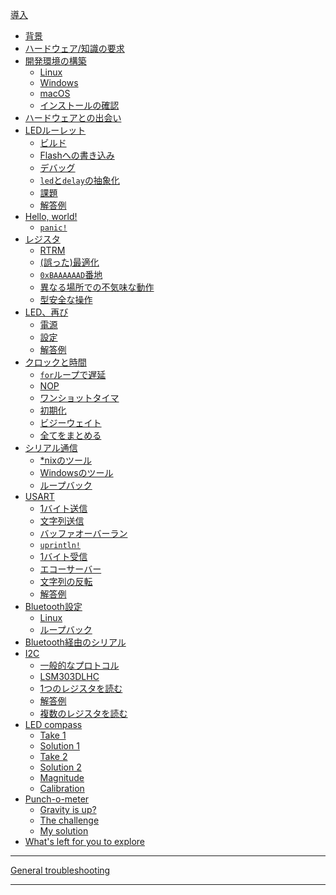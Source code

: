 [導入](README.md)
- [背景](01-background/README.md)
- [ハードウェア/知識の要求](02-requirements/README.md)
- [開発環境の構築](03-setup/README.md)
    - [Linux](03-setup/linux.md)
    - [Windows](03-setup/windows.md)
    - [macOS](03-setup/macos.md)
    - [インストールの確認](03-setup/verify.md)
- [ハードウェアとの出会い](04-meet-your-hardware/README.md)
- [LEDルーレット](05-led-roulette/README.md)
    - [ビルド](05-led-roulette/build-it.md)
    - [Flashへの書き込み](05-led-roulette/flash-it.md)
    - [デバッグ](05-led-roulette/debug-it.md)
    - [`led`と`delay`の抽象化](05-led-roulette/the-led-and-delay-abstractions.md)
    - [課題](05-led-roulette/the-challenge.md)
    - [解答例](05-led-roulette/my-solution.md)
- [Hello, world!](06-hello-world/README.md)
    - [`panic!`](06-hello-world/panic.md)
- [レジスタ](07-registers/README.md)
    - [RTRM](07-registers/rtrm.md)
    - [(誤った)最適化](07-registers/optimization.md)
    - [`0xBAAAAAAD`番地](07-registers/bad-address.md)
    - [異なる場所での不気味な動作](07-registers/spooky-action-at-a-distance.md)
    - [型安全な操作](07-registers/type-safe-manipulation.md)
- [LED、再び](08-leds-again/README.md)
    - [電源](08-leds-again/power.md)
    - [設定](08-leds-again/configuration.md)
    - [解答例](08-leds-again/the-solution.md)
- [クロックと時間](09-clocks-and-timers/README.md)
    - [`for`ループで遅延](09-clocks-and-timers/for-loop-delays.md)
    - [NOP](09-clocks-and-timers/nop.md)
    - [ワンショットタイマ](09-clocks-and-timers/one-shot-timer.md)
    - [初期化](09-clocks-and-timers/initialization.md)
    - [ビジーウェイト](09-clocks-and-timers/busy-waiting.md)
    - [全てをまとめる](09-clocks-and-timers/putting-it-all-together.md)
- [シリアル通信](10-serial-communication/README.md)
    - [*nixのツール](10-serial-communication/nix-tooling.md)
    - [Windowsのツール](10-serial-communication/windows-tooling.md)
    - [ループバック](10-serial-communication/loopbacks.md)
- [USART](11-usart/README.md)
    - [1バイト送信](11-usart/send-a-single-byte.md)
    - [文字列送信](11-usart/send-a-string.md)
    - [バッファオーバーラン](11-usart/buffer-overrun.md)
    - [`uprintln!`](11-usart/uprintln.md)
    - [1バイト受信](11-usart/receive-a-single-byte.md)
    - [エコーサーバー](11-usart/echo-server.md)
    - [文字列の反転](11-usart/reverse-a-string.md)
    - [解答例](11-usart/my-solution.md)
- [Bluetooth設定](12-bluetooth-setup/README.md)
    - [Linux](12-bluetooth-setup/linux.md)
    - [ループバック](12-bluetooth-setup/loopback.md)
    <!-- - [AT commands]() -->
- [Bluetooth経由のシリアル](13-serial-over-bluetooth/README.md)
- [I2C](14-i2c/README.md)
    - [一般的なプロトコル](14-i2c/the-general-protocol.md)
    - [LSM303DLHC](14-i2c/lsm303dlhc.md)
    - [1つのレジスタを読む](14-i2c/read-a-single-register.md)
    - [解答例](14-i2c/the-solution.md)
    - [複数のレジスタを読む](14-i2c/read-several-registers.md)
- [LED compass](15-led-compass/README.md)
    - [Take 1](15-led-compass/take-1.md)
    - [Solution 1](15-led-compass/solution-1.md)
    - [Take 2](15-led-compass/take-2.md)
    - [Solution 2](15-led-compass/solution-2.md)
    - [Magnitude](15-led-compass/magnitude.md)
    - [Calibration](15-led-compass/calibration.md)
- [Punch-o-meter](16-punch-o-meter/README.md)
    - [Gravity is up?](16-punch-o-meter/gravity-is-up.md)
    - [The challenge](16-punch-o-meter/the-challenge.md)
    - [My solution](16-punch-o-meter/my-solution.md)
- [What's left for you to explore](explore.md)

---

[General troubleshooting](appendix/1-general-troubleshooting/README.md)

<!-- - [Async IO: The future](17-async-io-the-future/README.md) -->
<!--     - [Timer](17-async-io-the-future/timer.md) -->
<!--     - [Serial](17-async-io-the-future/serial.md) -->
<!--     - [The challenge](17-async-io-the-future/the-challenge.md) -->
<!--     - [My solution](17-async-io-the-future/my-solution.md) -->
<!--     - [Another challenge](17-async-io-the-future/another-challenge.md) -->
<!--     - [My other solution](17-async-io-the-future/my-other-solution.md) -->
<!--     - [More challenges](17-async-io-the-future/more-challenges.md) -->
---
